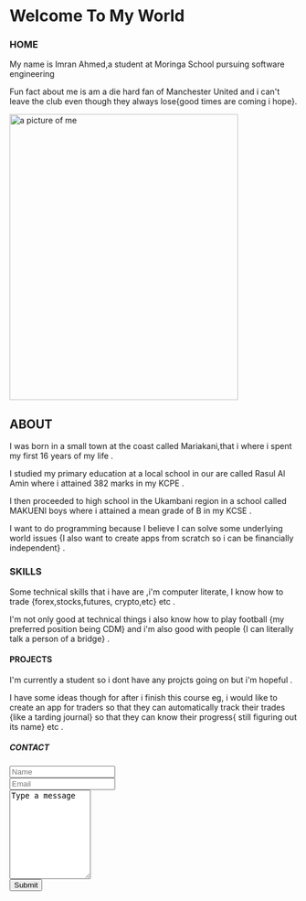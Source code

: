 <head>
    <title>My portfolio</title>
    <h1>Welcome To My World</h1>
</head>
<body>
    <section>
        <nav>
            <h1>HOME</h1>
            <P>My name is Imran Ahmed,a student at Moringa School pursuing software engineering</P>
            <p>Fun fact about me is am a die hard fan of Manchester United and i can't leave the club even though they always lose{good times are coming i hope}. </p>
            <img src="../IMAGES/its me.jpeg" alt="a picture of me" width="400" height="500">
        </nav>
        <nav>
            <h2>ABOUT</h2>
            <p>I was born in a small town at the coast called Mariakani,that i where i spent my first 16 years of my life .</p>
            <p>I studied my primary education at a local school in our are called Rasul Al Amin where i attained 382 marks in my KCPE .</p>
            <P>I then proceeded to high school in the Ukambani region in a school called MAKUENI boys where i attained a mean grade of B in my KCSE .</P>
            <p>I want to do programming because I believe I can solve some underlying world issues {I also want to create apps from scratch so i can be financially independent} . </p>
        </nav>
        <nav>
            <h3>SKILLS</h3>
            <p>Some technical skills that i have are ,i'm computer literate, I know how to trade {forex,stocks,futures, crypto,etc} etc .</p>
            <p>I'm not only good at technical things i also know how to play football {my preferred position being CDM} and i'm also good with people {I can literally talk a person of a bridge} .</p>
        </nav>
        <nav>
            <h4>PROJECTS</h4>
            <P>I'm currently a student so i dont have any projcts going on but i'm hopeful .</P>
            <p>I have some ideas though for after i finish this course eg, i would like to create an app for traders so that they can automatically track their trades {like a tarding journal} so that they can know their progress{ still figuring out its name} etc .</p>
        </nav>
        <nav>
            <h5>CONTACT</h5>
             <form>
                <input type="text" name="name" id="name" placeholder="Name">
                <br>
                <input type="email" name="email" id="email"placeholder="Email">
                <br>
                <textarea name="Type a message" id="" cols="15" rows="10">Type a message</textarea>
                <br>
                <input type="button" value="Submit">
                <br>
            </form>  
        </nav>
    </section>
</body>